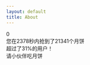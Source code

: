 ```yaml
---
layout: default
title: About
---
```


<link rel="stylesheet" type="text/css" href="{{ site.url }}/assets/static/css/index.css">
<script src="{{ site.url }}/assets/static/js/zepto.min.js"></script>

<div id="container">
<div id="guidePanel"></div>
<div id="gamepanel">
    <div class="score-wrap">
        <div class="heart"></div>
        <span id="score">0</span>
    </div>
    <canvas id="stage" width="320" height="568"></canvas>
</div>
<div id="gameoverPanel"></div>
<div id="resultPanel">
    <div class="weixin-share"></div>
    <a href="javascript:void(0)" class="replay"></a>
    <div id="fenghao"></div>
    <div id="scorecontent">
        您在<span id="stime" class="lighttext">2378</span>秒内抢到了<span id="sscore" class="lighttext">21341</span>个月饼<br>超过了<span id="suser" class="lighttext">31%</span>的用户！
    </div>
    <div class="textc">
        <span class="btn1 share">请小伙伴吃月饼</span>
    </div>
</div>
</div>

<script src="{{ site.url }}/assets/static/js/index.js"></script>
